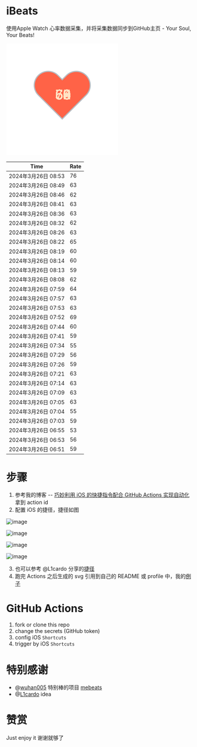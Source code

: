 # iBeats
使用Apple Watch 心率数据采集，并将采集数据同步到GitHub主页 - Your Soul, Your Beats!

![](./files/heart.svg)

<!--START_SECTION:my_heart_rate-->
| Time | Rate | 
 | ---- | ---- | 
| 2024年3月26日 08:53 | 76 |
| 2024年3月26日 08:49 | 63 |
| 2024年3月26日 08:46 | 62 |
| 2024年3月26日 08:41 | 63 |
| 2024年3月26日 08:36 | 63 |
| 2024年3月26日 08:32 | 62 |
| 2024年3月26日 08:26 | 63 |
| 2024年3月26日 08:22 | 65 |
| 2024年3月26日 08:19 | 60 |
| 2024年3月26日 08:14 | 60 |
| 2024年3月26日 08:13 | 59 |
| 2024年3月26日 08:08 | 62 |
| 2024年3月26日 07:59 | 64 |
| 2024年3月26日 07:57 | 63 |
| 2024年3月26日 07:53 | 63 |
| 2024年3月26日 07:52 | 69 |
| 2024年3月26日 07:44 | 60 |
| 2024年3月26日 07:41 | 59 |
| 2024年3月26日 07:34 | 55 |
| 2024年3月26日 07:29 | 56 |
| 2024年3月26日 07:26 | 59 |
| 2024年3月26日 07:21 | 63 |
| 2024年3月26日 07:14 | 63 |
| 2024年3月26日 07:09 | 63 |
| 2024年3月26日 07:05 | 63 |
| 2024年3月26日 07:04 | 55 |
| 2024年3月26日 07:03 | 59 |
| 2024年3月26日 06:55 | 53 |
| 2024年3月26日 06:53 | 56 |
| 2024年3月26日 06:51 | 59 |

<!--END_SECTION:my_heart_rate-->

# 步骤
1. 参考我的博客 -- [巧妙利用 iOS 的快捷指令配合 GitHub Actions 实现自动化](https://github.com/yihong0618/gitblog/issues/198) 拿到 action id
2. 配置 iOS 的捷径，捷径如图

![image](https://user-images.githubusercontent.com/15976103/122154218-0db0b480-ce97-11eb-93bb-5aec07c558dc.png)

![image](https://user-images.githubusercontent.com/15976103/122154236-186b4980-ce97-11eb-8e4b-70551a0391ae.png)

![image](https://user-images.githubusercontent.com/15976103/122154268-2d47dd00-ce97-11eb-902e-3acf292265a9.png)

![image](https://user-images.githubusercontent.com/15976103/122174055-fa144680-ceb4-11eb-9be2-3eb83cd516f7.png)

3. 也可以参考 @L1cardo 分享的[捷径](https://www.icloud.com/shortcuts/6ab6047b459c41ad822ad6b94b1c03d4)
4. 跑完 Actions 之后生成的 svg 引用到自己的 README 或 profile 中，我的[例子](https://github.com/yihong0618) 

# GitHub Actions

1. fork or clone this repo
2. change the secrets (GitHub token)
3. config iOS `Shortcuts` 
4. trigger by iOS `Shortcuts`

# 特别感谢
- @[wuhan005](https://github.com/wuhan005) 特别棒的项目 [mebeats](https://github.com/wuhan005/mebeats)
- @[L1cardo](https://github.com/L1cardo) idea

# 赞赏
Just enjoy it
谢谢就够了

